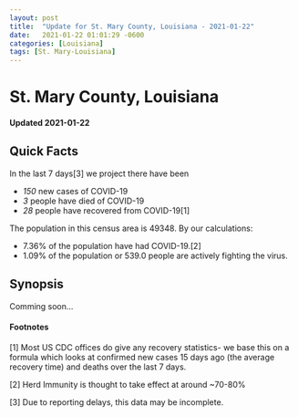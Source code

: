 ```yaml
---
layout: post
title:  "Update for St. Mary County, Louisiana - 2021-01-22"
date:   2021-01-22 01:01:29 -0600
categories: [Louisiana]
tags: [St. Mary-Louisiana]
---
```


# St. Mary County, Louisiana
#### Updated 2021-01-22

## Quick Facts

In the last 7 days[3] we project there have been
- *150* new cases of COVID-19
- *3* people have died of COVID-19
- *28* people have recovered from COVID-19[1]

The population in this census area is 49348. By our calculations:
- 7.36% of the population have had COVID-19.[2]
- 1.09% of the population or 539.0 people are actively fighting the virus.

## Synopsis

Comming soon...


#### Footnotes

[1] Most US CDC offices do give any recovery statistics- we base this on a formula which looks at confirmed new cases
15 days ago (the average recovery time) and deaths over the last 7 days.

[2] Herd Immunity is thought to take effect at around ~70-80%

[3] Due to reporting delays, this data may be incomplete.
 
    